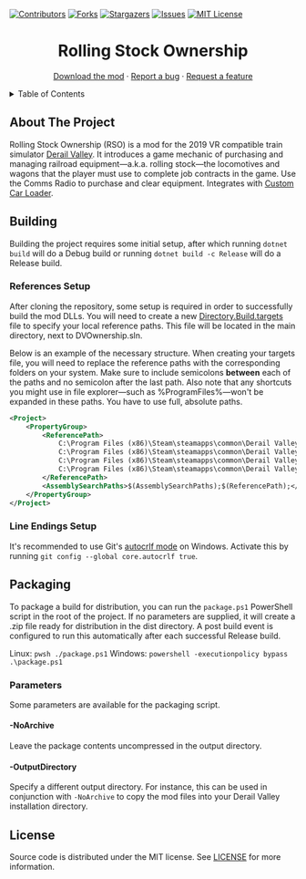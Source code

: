 [![Contributors][contributors-shield]][contributors-url]
[![Forks][forks-shield]][forks-url]
[![Stargazers][stars-shield]][stars-url]
[![Issues][issues-shield]][issues-url]
[![MIT License][license-shield]][license-url]




<!-- PROJECT TITLE -->
<div align="center">
	<h1>Rolling Stock Ownership</h1>
	<p>
		<a href="https://www.nexusmods.com/derailvalley/mods/527">Download the mod</a>
		·
		<a href="https://github.com/fauxnik/dv-rolling-stock-ownership/issues">Report a bug</a>
		·
		<a href="https://github.com/fauxnik/dv-rolling-stock-ownership/issues">Request a feature</a>
	</p>
</div>




<!-- TABLE OF CONTENTS -->
<details>
	<summary>Table of Contents</summary>
	<ol>
		<li><a href="#about-the-project">About The Project</a></li>
		<li><a href="#building">Building</a></li>
		<li><a href="#packaging">Packaging</a></li>
		<li><a href="#license">License</a></li>
	</ol>
</details>




<!-- ABOUT THE PROJECT -->

## About The Project

Rolling Stock Ownership (RSO) is a mod for the 2019 VR compatible train simulator [Derail Valley][derail-valley-url]. It introduces a game mechanic of purchasing and managing railroad equipment—a.k.a. rolling stock—the locomotives and wagons that the player must use to complete job contracts in the game.
Use the Comms Radio to purchase and clear equipment.
Integrates with [Custom Car Loader](https://github.com/katycat5e/DVCustomCarLoader).




<!-- BUILDING -->

## Building

Building the project requires some initial setup, after which running `dotnet build` will do a Debug build or running `dotnet build -c Release` will do a Release build.

### References Setup

After cloning the repository, some setup is required in order to successfully build the mod DLLs. You will need to create a new [Directory.Build.targets][references-url] file to specify your local reference paths. This file will be located in the main directory, next to DVOwnership.sln.

Below is an example of the necessary structure. When creating your targets file, you will need to replace the reference paths with the corresponding folders on your system. Make sure to include semicolons **between** each of the paths and no semicolon after the last path. Also note that any shortcuts you might use in file explorer—such as %ProgramFiles%—won't be expanded in these paths. You have to use full, absolute paths.
```xml
<Project>
	<PropertyGroup>
		<ReferencePath>
			C:\Program Files (x86)\Steam\steamapps\common\Derail Valley\DerailValley_Data\Managed\;
			C:\Program Files (x86)\Steam\steamapps\common\Derail Valley\Mods\CommsRadioAPI\;
			C:\Program Files (x86)\Steam\steamapps\common\Derail Valley\Mods\DVCustomCarLoader\;
			C:\Program Files (x86)\Steam\steamapps\common\Derail Valley\Mods\DVLangHelper\
		</ReferencePath>
		<AssemblySearchPaths>$(AssemblySearchPaths);$(ReferencePath);</AssemblySearchPaths>
	</PropertyGroup>
</Project>
```

### Line Endings Setup

It's recommended to use Git's [autocrlf mode][autocrlf-url] on Windows. Activate this by running `git config --global core.autocrlf true`.




<!-- PACKAGING -->

## Packaging

To package a build for distribution, you can run the `package.ps1` PowerShell script in the root of the project. If no parameters are supplied, it will create a .zip file ready for distribution in the dist directory. A post build event is configured to run this automatically after each successful Release build.

Linux: `pwsh ./package.ps1`
Windows: `powershell -executionpolicy bypass .\package.ps1`


### Parameters

Some parameters are available for the packaging script.

#### -NoArchive

Leave the package contents uncompressed in the output directory.

#### -OutputDirectory

Specify a different output directory.
For instance, this can be used in conjunction with `-NoArchive` to copy the mod files into your Derail Valley installation directory.




<!-- LICENSE -->

## License

Source code is distributed under the MIT license.
See [LICENSE][license-url] for more information.




<!-- MARKDOWN LINKS & IMAGES -->
<!-- https://www.markdownguide.org/basic-syntax/#reference-style-links -->

[contributors-shield]: https://img.shields.io/github/contributors/fauxnik/dv-rolling-stock-ownership.svg?style=for-the-badge
[contributors-url]: https://github.com/fauxnik/dv-rolling-stock-ownership/graphs/contributors
[forks-shield]: https://img.shields.io/github/forks/fauxnik/dv-rolling-stock-ownership.svg?style=for-the-badge
[forks-url]: https://github.com/fauxnik/dv-rolling-stock-ownership/network/members
[stars-shield]: https://img.shields.io/github/stars/fauxnik/dv-rolling-stock-ownership.svg?style=for-the-badge
[stars-url]: https://github.com/fauxnik/dv-rolling-stock-ownership/stargazers
[issues-shield]: https://img.shields.io/github/issues/fauxnik/dv-rolling-stock-ownership.svg?style=for-the-badge
[issues-url]: https://github.com/fauxnik/dv-rolling-stock-ownership/issues
[license-shield]: https://img.shields.io/github/license/fauxnik/dv-rolling-stock-ownership.svg?style=for-the-badge
[license-url]: https://github.com/fauxnik/dv-rolling-stock-ownership/blob/main/LICENSE
[derail-valley-url]: http://www.derailvalley.com/
[references-url]: https://learn.microsoft.com/en-us/visualstudio/msbuild/customize-your-build?view=vs-2022
[autocrlf-url]: https://www.git-scm.com/book/en/v2/Customizing-Git-Git-Configuration#_formatting_and_whitespace
